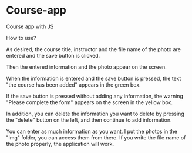 # Course-app
Course app with JS


How to use?

As desired, the course title, instructor and the file name of the photo are entered and the save button is clicked.

Then the entered information and the photo appear on the screen. 

When the information is entered and the save button is pressed, the text "the course has been added" appears in the green box.

If the save button is pressed without adding any information, the warning "Please complete the form" appears on the screen in the yellow box.

In addition, you can delete the information you want to delete by pressing the "delete" button on the left, and then continue to add information.

You can enter as much information as you want. I put the photos in the "img" folder, you can access them from there. If you write the file name of the photo properly, the application will work.
